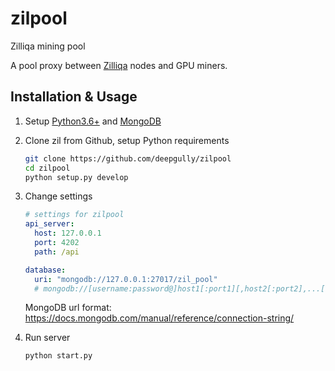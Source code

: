 # zilpool

Zilliqa mining pool

A pool proxy between [Zilliqa](https://zilliqa.com/) nodes and GPU miners.

## Installation & Usage

1. Setup [Python3.6+](https://www.python.org/downloads/) and [MongoDB](https://docs.mongodb.com/manual/installation/)
2. Clone zil from Github, setup Python requirements
    ```bash
    git clone https://github.com/deepgully/zilpool
    cd zilpool
    python setup.py develop 
    ```
3. Change settings
    ```yaml
    # settings for zilpool
    api_server:
      host: 127.0.0.1
      port: 4202
      path: /api
    
    database:
      uri: "mongodb://127.0.0.1:27017/zil_pool"
      # mongodb://[username:password@]host1[:port1][,host2[:port2],...[,hostN[:portN]]][/[database][?options]]
    ```
    MongoDB url format: https://docs.mongodb.com/manual/reference/connection-string/

4. Run server
    ```bash
    python start.py
    ```
    